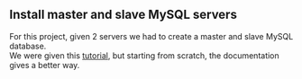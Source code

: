 ## Install master and slave MySQL servers
For this project, given 2 servers we had to create a master and slave MySQL database.  
We were given this [tutorial](https://www.digitalocean.com/community/tutorials/how-to-choose-a-redundancy-plan-to-ensure-high-availability#sql-replication), but starting from scratch, the documentation gives a better way. 
